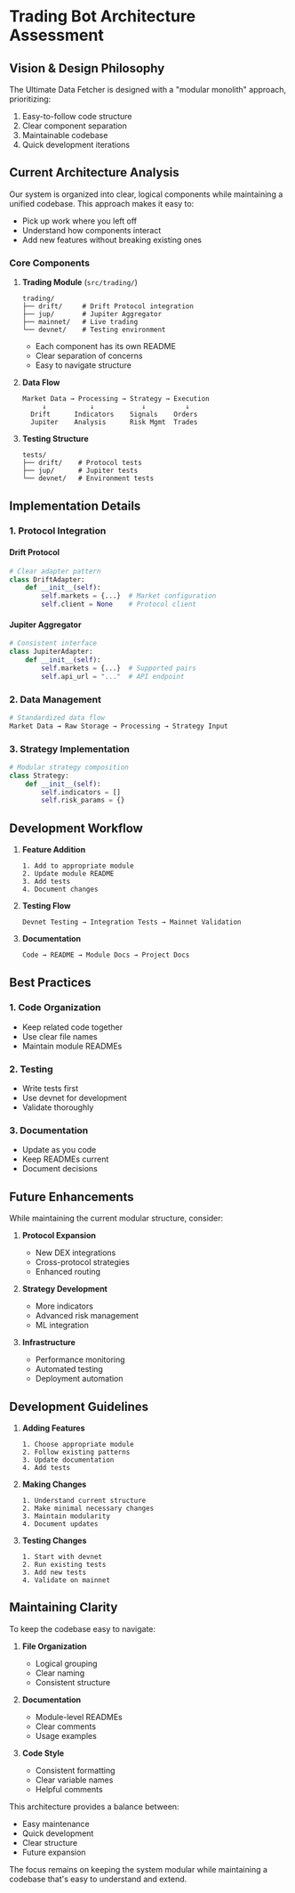 # Trading Bot Architecture Assessment

## Vision & Design Philosophy

The Ultimate Data Fetcher is designed with a "modular monolith" approach, prioritizing:
1. Easy-to-follow code structure
2. Clear component separation
3. Maintainable codebase
4. Quick development iterations

## Current Architecture Analysis

Our system is organized into clear, logical components while maintaining a unified codebase. This approach makes it easy to:
- Pick up work where you left off
- Understand how components interact
- Add new features without breaking existing ones

### Core Components

1. **Trading Module** (`src/trading/`)
   ```
   trading/
   ├── drift/     # Drift Protocol integration
   ├── jup/       # Jupiter Aggregator
   ├── mainnet/   # Live trading
   └── devnet/    # Testing environment
   ```
   - Each component has its own README
   - Clear separation of concerns
   - Easy to navigate structure

2. **Data Flow**
   ```
   Market Data → Processing → Strategy → Execution
        ↓           ↓            ↓          ↓
     Drift      Indicators    Signals    Orders
     Jupiter    Analysis      Risk Mgmt  Trades
   ```

3. **Testing Structure**
   ```
   tests/
   ├── drift/    # Protocol tests
   ├── jup/      # Jupiter tests
   └── devnet/   # Environment tests
   ```

## Implementation Details

### 1. Protocol Integration

#### Drift Protocol
```python
# Clear adapter pattern
class DriftAdapter:
    def __init__(self):
        self.markets = {...}  # Market configuration
        self.client = None    # Protocol client
```

#### Jupiter Aggregator
```python
# Consistent interface
class JupiterAdapter:
    def __init__(self):
        self.markets = {...}  # Supported pairs
        self.api_url = "..."  # API endpoint
```

### 2. Data Management

```python
# Standardized data flow
Market Data → Raw Storage → Processing → Strategy Input
```

### 3. Strategy Implementation

```python
# Modular strategy composition
class Strategy:
    def __init__(self):
        self.indicators = []
        self.risk_params = {}
```

## Development Workflow

1. **Feature Addition**
   ```
   1. Add to appropriate module
   2. Update module README
   3. Add tests
   4. Document changes
   ```

2. **Testing Flow**
   ```
   Devnet Testing → Integration Tests → Mainnet Validation
   ```

3. **Documentation**
   ```
   Code → README → Module Docs → Project Docs
   ```

## Best Practices

### 1. Code Organization
- Keep related code together
- Use clear file names
- Maintain module READMEs

### 2. Testing
- Write tests first
- Use devnet for development
- Validate thoroughly

### 3. Documentation
- Update as you code
- Keep READMEs current
- Document decisions

## Future Enhancements

While maintaining the current modular structure, consider:

1. **Protocol Expansion**
   - New DEX integrations
   - Cross-protocol strategies
   - Enhanced routing

2. **Strategy Development**
   - More indicators
   - Advanced risk management
   - ML integration

3. **Infrastructure**
   - Performance monitoring
   - Automated testing
   - Deployment automation

## Development Guidelines

1. **Adding Features**
   ```
   1. Choose appropriate module
   2. Follow existing patterns
   3. Update documentation
   4. Add tests
   ```

2. **Making Changes**
   ```
   1. Understand current structure
   2. Make minimal necessary changes
   3. Maintain modularity
   4. Document updates
   ```

3. **Testing Changes**
   ```
   1. Start with devnet
   2. Run existing tests
   3. Add new tests
   4. Validate on mainnet
   ```

## Maintaining Clarity

To keep the codebase easy to navigate:

1. **File Organization**
   - Logical grouping
   - Clear naming
   - Consistent structure

2. **Documentation**
   - Module-level READMEs
   - Clear comments
   - Usage examples

3. **Code Style**
   - Consistent formatting
   - Clear variable names
   - Helpful comments

This architecture provides a balance between:
- Easy maintenance
- Quick development
- Clear structure
- Future expansion

The focus remains on keeping the system modular while maintaining a codebase that's easy to understand and extend.